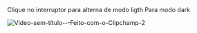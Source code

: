 Clique no interruptor para alterna de modo ligth Para modo dark 


![Vídeo-sem-título-‐-Feito-com-o-Clipchamp-_2_](https://github.com/Crazyez01/ModoClaroModoEscuro/assets/97403345/d60ec26f-82f9-4109-b7e2-caeaab17f1f3)

